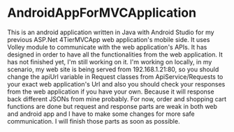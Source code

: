 # AndroidAppForMVCApplication
This is an android application written in Java with Android Studio for my previous ASP.Net 4TierMVCApp web application's mobile side. It uses Volley module to communicate with the web application's APIs. It has designed in order to have all the functionalities from the web application. It has not finished yet, I'm still working on it. I'm working on locally, in my scenario, my web site is being served from 192.168.1.21:80, so you should change the apiUrl variable in Request classes from ApiService/Requests to your exact web application's Url and also you should check your responses from the web application if you have your own. Because it will response back different JSONs from mine probably. For now, order and shopping cart functions are done but request and response parts are weak in both web and android app and I have to make some changes for more safe communication. I will finish those parts as soon as possible.
